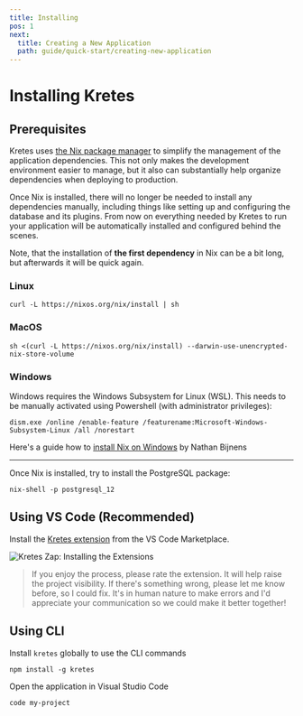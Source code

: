 ```yaml
---
title: Installing
pos: 1
next:
  title: Creating a New Application
  path: guide/quick-start/creating-new-application
---
```

# Installing Kretes

## Prerequisites

Kretes uses [the Nix package manager](https://nixos.org/) to simplify the management of the application dependencies. This not only makes the development environment easier to manage, but it also can substantially help organize dependencies when deploying to production.

Once Nix is installed, there will no longer be needed to install any dependencies manually, including things like setting up and configuring the database and its plugins. From now on everything needed by Kretes to run your application will be automatically installed and configured behind the scenes.

Note, that the installation of **the first dependency** in Nix can be a bit long, but afterwards it will be quick again.

### Linux

```
curl -L https://nixos.org/nix/install | sh
```

### MacOS

```
sh <(curl -L https://nixos.org/nix/install) --darwin-use-unencrypted-nix-store-volume
```

### Windows

Windows requires the Windows Subsystem for Linux (WSL). This needs to be manually activated using Powershell (with administrator privileges):

```
dism.exe /online /enable-feature /featurename:Microsoft-Windows-Subsystem-Linux /all /norestart
```

Here's a guide how to [install Nix on Windows](https://nathan.gs/2019/04/12/nix-on-windows/) by Nathan Bijnens

---

Once Nix is installed, try to install the PostgreSQL package:

```
nix-shell -p postgresql_12
```


## Using VS Code (Recommended)

Install the [Kretes extension](https://marketplace.visualstudio.com/items?itemName=kretes.kretes) from the VS Code Marketplace.

![Kretes Zap: Installing the Extensions](/images/zap/kretes-installing.gif)

> If you enjoy the process, please rate the extension. It will help raise the project visibility. If there's something wrong, please let me know before, so I could fix. It's in human nature to make errors and I'd appreciate your communication so we could make it better together!

## Using CLI

Install `kretes` globally to use the CLI commands

```
npm install -g kretes
```


Open the application in Visual Studio Code

```
code my-project
```
